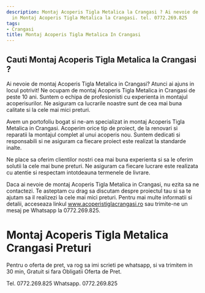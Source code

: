 ```yaml
---
description: Montaj Acoperis Tigla Metalica la Crangasi ? Ai nevoie de un profesionist
  in Montaj Acoperis Tigla Metalica la Crangasi. tel. 0772.269.825
tags:
- Crangasi
title: Montaj Acoperis Tigla Metalica In Crangasi
---
```



## Cauti Montaj Acoperis Tigla Metalica la Crangasi ?

Ai nevoie de montaj Acoperis Tigla Metalica in Crangasi? Atunci ai ajuns in locul potrivit! Ne ocupam de montaj Acoperis Tigla Metalica in Crangasi de peste 10 ani. Suntem o echipa de profesionisti cu experienta in montajul acoperisurilor. Ne asiguram ca lucrarile noastre sunt de cea mai buna calitate si la cele mai mici preturi. 

Avem un portofoliu bogat si ne-am specializat in montaj Acoperis Tigla Metalica in Crangasi. Acoperim orice tip de proiect, de la renovari si reparatii la montajul complet al unui acoperis nou. Suntem dedicati si responsabili si ne asiguram ca fiecare proiect este realizat la standarde inalte. 

Ne place sa oferim clientilor nostri cea mai buna experienta si sa le oferim solutii la cele mai bune preturi. Ne asiguram ca fiecare lucrare este realizata cu atentie si respectam intotdeauna termenele de livrare. 

Daca ai nevoie de montaj Acoperis Tigla Metalica in Crangasi, nu ezita sa ne contactezi. Te asteptam cu drag sa discutam despre proiectul tau si sa te ajutam sa il realizezi la cele mai mici preturi. Pentru mai multe informatii si detalii, acceseaza linkul <a href="www.acoperistiglacrangasi.ro">www.acoperistiglacrangasi.ro</a> sau trimite-ne un mesaj pe Whatsapp la 0772.269.825.

# Montaj Acoperis Tigla Metalica Crangasi Preturi
Pentru o oferta de pret, va rog sa imi scrieti pe whatsapp, si va trimitem in 30 min, Gratuit si fara Obligatii Oferta de Pret.

Tel. 0772.269.825
Whatsapp. 0772.269.825